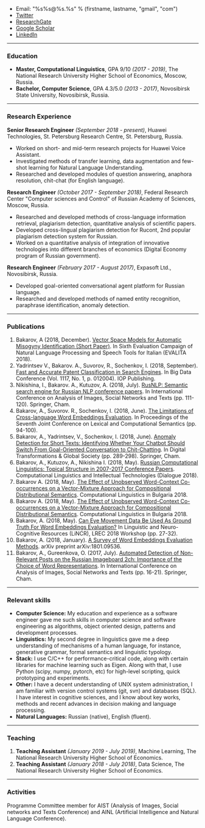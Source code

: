 
* Email: "%s%s@%s.%s" % (firstname, lastname, "gmail", "com")
* [Twitter](https://twitter.com/a_bakarov)
* [ResearchGate](https://www.researchgate.net/profile/Amir_Bakarov)
* [Google Scholar](https://scholar.google.ru/citations?user=GQvaBQsAAAAJ&hl=en)
* [LinkedIn](https://www.linkedin.com/in/bakarov/)

* * *

### Education

* **Master, Computational Linguistics**, GPA 9/10 *(2017 - 2019)*, The National Research University Higher School of Economics, Moscow, Russia.
* **Bachelor, Computer Science**, GPA 4.3/5.0 *(2013 - 2017)*, Novosibirsk State University, Novosibirsk, Russia.

* * *

### Research Experience

**Senior Research Engineer** *(September 2018 - present)*, Huawei Technologies, St. Petersburg Research Centre, St. Petersburg, Russia.

* Worked on short- and mid-term research projects for Huawei Voice Assistant. 
* Investigated methods of transfer learning, data augmentation and few-shot learning for Natural Language Understanding. 
* Researched and developed modules of question answering, anaphora resolution, chit-chat (for English language).

**Research Engineer** *(October 2017 - September 2018)*, Federal Research Center "Computer sciences and Control" of Russian Academy of Sciences, Moscow, Russia.

* Researched and developed methods of cross-language information retrieval, plagiarism detection, quantitative analysis of scientific papers.
* Developed cross-lingual plagiarism detection for Rucont, 2nd popular plagiarism detection system for Russian.
* Worked on a quantitative analysis of integration of innovative technologies into different branches of economics (Digital Economy program of Russian government).

**Research Engineer** *(February 2017 - August 2017)*, Expasoft Ltd., Novosibirsk, Russia.

* Developed goal-oriented conversational agent platform for Russian language. 
* Researched and developed methods of named entity recognition, paraphrase identification, anomaly detection.

* * *

### Publications

1. Bakarov, A (2018, December). [Vector Space Models for Automatic Misogyny Identification (Short Paper)](http://ceur-ws.org/Vol-2263/paper035.pdf). In Sixth Evaluation Campaign of Natural Language Processing and Speech Tools for Italian (EVALITA 2018).
2. Yadrintsev V., Bakarov. A., Suvorov, R., Sochenkov, I. (2018, September). [Fast and Accurate Patent Classification in Search Engines](http://iopscience.iop.org/article/10.1088/1742-6596/1117/1/012004/meta). In Big Data Conference (Vol. 1117, No. 1, p. 012004). IOP Publishing. 
3. Nikishina, I., Bakarov. A., Kutuzov, A. (2018, July). [RusNLP: Semantic search engine for Russian NLP conference papers](https://link.springer.com/chapter/10.1007/978-3-030-11027-7_11). In International Conference on Analysis of Images, Social Networks and Texts (pp. 111-120). Springer, Cham.
4. Bakarov, A., Suvorov. R., Sochenkov, I. (2018, June). [The Limitations of Cross-language Word Embeddings Evaluation](http://aclweb.org/anthology/S18-2010). In Proceedings of the Seventh Joint Conference on Lexical and Computational Semantics (pp. 94-100).
5. Bakarov, A., Yadrintsev, V., Sochenkov, I. (2018, June). [Anomaly Detection for Short Texts: Identifying Whether Your Chatbot Should Switch From Goal-Oriented Conversation to Chit-Chatting](https://link.springer.com/chapter/10.1007/978-3-030-02846-6_23). In Digital Transformations & Global Society (pp. 289-298). Springer, Cham.
6. Bakarov, A., Kutuzov, A., Nikishina I. (2018, May). [Russian Computational Linguistics: Topical Structure in 2007-2017 Conference Papers](http://www.dialog-21.ru/media/4542/bakarovapluskutuzovaplusnikishinai.pdf). Computational Linguistics and Intellectual Technologies (Dialogue 2018).
7. Bakarov A. (2018, May). [The Effect of Unobserved Word-Context Co-occurrences on a Vector-Mixture Approach for Compositional Distributional Semantics](http://dcl.bas.bg/clib/wp-content/uploads/2018/07/CLIB_2018_Proceedings_v2_final.pdf). Computational Linguistics in Bulgaria 2018.
8. Bakarov A. (2018, May). [The Effect of Unobserved Word-Context Co-occurrences on a Vector-Mixture Approach for Compositional Distributional Semantics](http://dcl.bas.bg/clib/wp-content/uploads/2018/05/CLIB_2018_Proceedings_v1.pdf). Computational Linguistics in Bulgaria 2018. 
9. Bakarov, A. (2018, May). [Can Eye Movement Data Be Used As Ground Truth For Word Embeddings Evaluation?](http://lrec-conf.org/workshops/lrec2018/W9/pdf/3_W9.pdf) In Linguistic and Neuro-Cognitive Resources (LiNCR), LREC 2018 Workshop (pp. 27-32).
10. Bakarov, A. (2018, January). [A Survey of Word Embeddings Evaluation Methods](https://arxiv.org/abs/1801.09536). arXiv preprint arXiv:1801.09536.
11. Bakarov, A., Gureenkova, O. (2017, July). [Automated Detection of Non-Relevant Posts on the Russian Imageboard 2ch: Importance of the Choice of Word Representations](https://link.springer.com/chapter/10.1007/978-3-319-73013-4_2). In International Conference on Analysis of Images, Social Networks and Texts (pp. 16-21). Springer, Cham.

* * *

### Relevant skills

* **Computer Science:** My education and experience as a software engineer gave me such skills in computer science and software engineering as algorithms, object oriented design, patterns and development processes.
* **Linguistics:** My second degree in linguistics gave me a deep understanding of mechanisms of a human language, for instance, generative grammar, formal semantics and linguistic typology.
* **Stack:** I use C/C++ for performance-critical code, along with certain libraries for machine learning such as Eigen. Along with that, I use Python (scipy, numpy, pytorch, etc) for high-level scripting, quick prototyping and experiments.
* **Other:** I have a decent understanding of UNIX system administration, I am familiar with version control systems (git, svn) and databases (SQL). I have interest in cognitive sciences, and I know about key works, methods and recent advances in decision making and language processing. 
* **Natural Languages:** Russian (native), English (fluent).

* * *

### Teaching

1. **Teaching Assistant** *(January 2019 - July 2019)*, Machine Learning, The National Research University Higher School of Economics.
2. **Teaching Assistant** *(January 2018 - July 2018)*, Data Science, The National Research University Higher School of Economics.  

* * *

### Activities

Programme Committee member for AIST (Analysis of Images, Social networks and Texts Conference) and AINL (Artificial Intelligence and Natural Language Conference).
